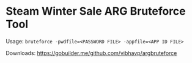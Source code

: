 Steam Winter Sale ARG Bruteforce Tool
=====================================

Usage: `bruteforce -pwdfile=<PASSWORD FILE> -appfile=<APP ID FILE>`

Downloads: https://gobuilder.me/github.com/vibhavp/argbruteforce
